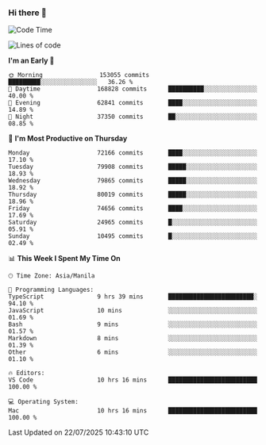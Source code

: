 ### Hi there 👋

<!--START_SECTION:waka-->
![Code Time](http://img.shields.io/badge/Code%20Time-6%2C132%20hrs%2042%20mins-blue)

![Lines of code](https://img.shields.io/badge/From%20Hello%20World%20I%27ve%20Written-143.8%20million%20lines%20of%20code-blue)

**I'm an Early 🐤** 

```text
🌞 Morning                153055 commits      █████████░░░░░░░░░░░░░░░░   36.26 % 
🌆 Daytime                168828 commits      ██████████░░░░░░░░░░░░░░░   40.00 % 
🌃 Evening                62841 commits       ████░░░░░░░░░░░░░░░░░░░░░   14.89 % 
🌙 Night                  37350 commits       ██░░░░░░░░░░░░░░░░░░░░░░░   08.85 % 
```
📅 **I'm Most Productive on Thursday** 

```text
Monday                   72166 commits       ████░░░░░░░░░░░░░░░░░░░░░   17.10 % 
Tuesday                  79908 commits       █████░░░░░░░░░░░░░░░░░░░░   18.93 % 
Wednesday                79865 commits       █████░░░░░░░░░░░░░░░░░░░░   18.92 % 
Thursday                 80019 commits       █████░░░░░░░░░░░░░░░░░░░░   18.96 % 
Friday                   74656 commits       ████░░░░░░░░░░░░░░░░░░░░░   17.69 % 
Saturday                 24965 commits       █░░░░░░░░░░░░░░░░░░░░░░░░   05.91 % 
Sunday                   10495 commits       █░░░░░░░░░░░░░░░░░░░░░░░░   02.49 % 
```


📊 **This Week I Spent My Time On** 

```text
🕑︎ Time Zone: Asia/Manila

💬 Programming Languages: 
TypeScript               9 hrs 39 mins       ████████████████████████░   94.10 % 
JavaScript               10 mins             ░░░░░░░░░░░░░░░░░░░░░░░░░   01.69 % 
Bash                     9 mins              ░░░░░░░░░░░░░░░░░░░░░░░░░   01.57 % 
Markdown                 8 mins              ░░░░░░░░░░░░░░░░░░░░░░░░░   01.39 % 
Other                    6 mins              ░░░░░░░░░░░░░░░░░░░░░░░░░   01.10 % 

🔥 Editors: 
VS Code                  10 hrs 16 mins      █████████████████████████   100.00 % 

💻 Operating System: 
Mac                      10 hrs 16 mins      █████████████████████████   100.00 % 
```


 Last Updated on 22/07/2025 10:43:10 UTC
<!--END_SECTION:waka-->


<!--
**rad182/rad182** is a ✨ _special_ ✨ repository because its `README.md` (this file) appears on your GitHub profile.

Here are some ideas to get you started:

- 🔭 I’m currently working on ...
- 🌱 I’m currently learning ...
- 👯 I’m looking to collaborate on ...
- 🤔 I’m looking for help with ...
- 💬 Ask me about ...
- 📫 How to reach me: ...
- 😄 Pronouns: ...
- ⚡ Fun fact: ...
-->
